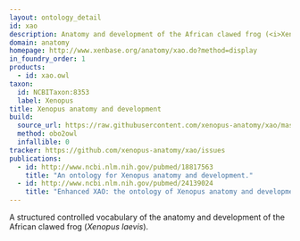 ```yaml
---
layout: ontology_detail
id: xao
description: Anatomy and development of the African clawed frog (<i>Xenopus laevis</i>).
domain: anatomy
homepage: http://www.xenbase.org/anatomy/xao.do?method=display
in_foundry_order: 1
products:
  - id: xao.owl
taxon:
  id: NCBITaxon:8353
  label: Xenopus
title: Xenopus anatomy and development
build:
  source_url: https://raw.githubusercontent.com/xenopus-anatomy/xao/master/xenopus_anatomy.obo
  method: obo2owl
  infallible: 0
tracker: https://github.com/xenopus-anatomy/xao/issues
publications:
  - id: http://www.ncbi.nlm.nih.gov/pubmed/18817563
    title: "An ontology for Xenopus anatomy and development."
  - id: http://www.ncbi.nlm.nih.gov/pubmed/24139024
    title: "Enhanced XAO: the ontology of Xenopus anatomy and development underpins more accurate annotation of gene expression and queries on Xenbase."
---
```


A structured controlled vocabulary of the anatomy and development of the African clawed frog (<i>Xenopus laevis</i>).
